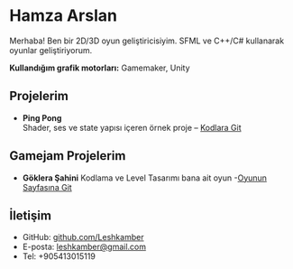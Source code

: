 # Hamza Arslan

Merhaba! Ben bir 2D/3D oyun geliştiricisiyim. SFML ve C++/C# kullanarak oyunlar geliştiriyorum.

**Kullandığım grafik motorları:** Gamemaker, Unity

## Projelerim

- **Ping Pong**  
  Shader, ses ve state yapısı içeren örnek proje – [Kodlara Git](https://github.com/Leshkamber/ping-pong)
## Gamejam Projelerim

- **Göklera Şahini**
Kodlama ve Level Tasarımı bana ait oyun -[Oyunun Sayfasına Git](https://baylenin.itch.io/gokler-sahini)

## İletişim

- GitHub: [github.com/Leshkamber](https://github.com/Leshkamber)
- E-posta: leshkamber@gmail.com
- Tel: +905413015119